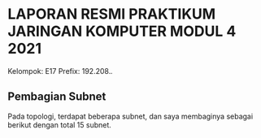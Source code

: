 # LAPORAN RESMI PRAKTIKUM JARINGAN KOMPUTER MODUL 4 2021

Kelompok: E17
Prefix: 192.208.*.*

## Pembagian Subnet
Pada topologi, terdapat beberapa subnet, dan saya membaginya sebagai berikut dengan total 15 subnet.
